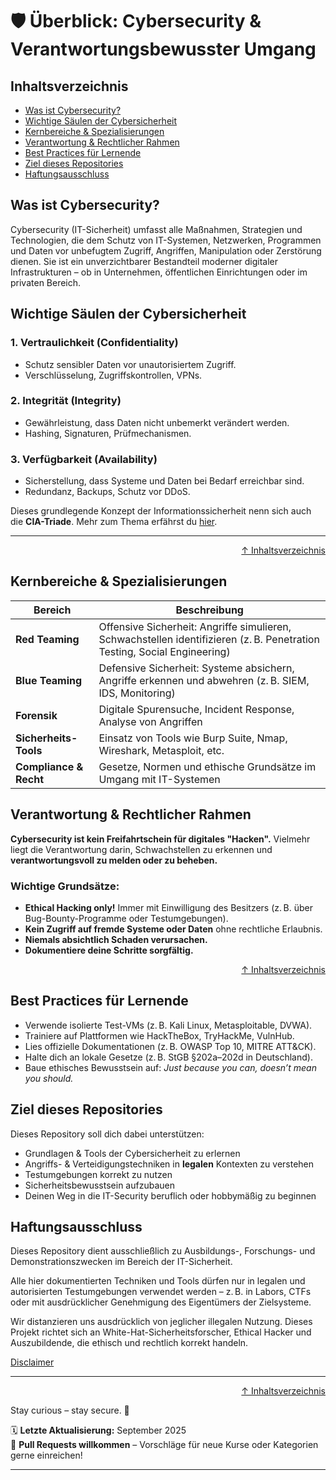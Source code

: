 # 🛡️ Überblick: Cybersecurity & Verantwortungsbewusster Umgang


## Inhaltsverzeichnis
- [Was ist Cybersecurity?](#was-ist-cybersecurity)
- [Wichtige Säulen der Cybersicherheit](#wichtige-säulen-der-cybersicherheit)
- [Kernbereiche & Spezialisierungen](#kernbereiche--spezialisierungen)
- [Verantwortung & Rechtlicher Rahmen](#verantwortung--rechtlicher-rahmen)
- [Best Practices für Lernende](#best-practices-für-lernende)
- [Ziel dieses Repositories](#ziel-dieses-repositories)
- [Haftungsausschluss](#haftungsausschluss)

## Was ist Cybersecurity?

Cybersecurity (IT-Sicherheit) umfasst alle Maßnahmen, Strategien und Technologien, die dem Schutz von IT-Systemen, Netzwerken, Programmen und Daten vor unbefugtem Zugriff, Angriffen, Manipulation oder Zerstörung dienen. Sie ist ein unverzichtbarer Bestandteil moderner digitaler Infrastrukturen – ob in Unternehmen, öffentlichen Einrichtungen oder im privaten Bereich.


## Wichtige Säulen der Cybersicherheit

### 1. **Vertraulichkeit (Confidentiality)**
- Schutz sensibler Daten vor unautorisiertem Zugriff.
- Verschlüsselung, Zugriffskontrollen, VPNs.

### 2. **Integrität (Integrity)**
- Gewährleistung, dass Daten nicht unbemerkt verändert werden.
- Hashing, Signaturen, Prüfmechanismen.

### 3. **Verfügbarkeit (Availability)**
- Sicherstellung, dass Systeme und Daten bei Bedarf erreichbar sind.
- Redundanz, Backups, Schutz vor DDoS.

Dieses grundlegende Konzept der Informationssicherheit nenn sich auch die **CIA-Triade**. Mehr zum Thema erfährst du [hier]().

---

<div align=right>

[↑ Inhaltsverzeichnis](#inhaltsverzeichnis)

</div>

## Kernbereiche & Spezialisierungen

| Bereich                   | Beschreibung |
|---------------------------|--------------|
| **Red Teaming**        | Offensive Sicherheit: Angriffe simulieren, Schwachstellen identifizieren (z. B. Penetration Testing, Social Engineering) |
| **Blue Teaming**       | Defensive Sicherheit: Systeme absichern, Angriffe erkennen und abwehren (z. B. SIEM, IDS, Monitoring) |
| **Forensik**           | Digitale Spurensuche, Incident Response, Analyse von Angriffen |
| **Sicherheits-Tools**  | Einsatz von Tools wie Burp Suite, Nmap, Wireshark, Metasploit, etc. |
| **Compliance & Recht** | Gesetze, Normen und ethische Grundsätze im Umgang mit IT-Systemen |



## Verantwortung & Rechtlicher Rahmen

**Cybersecurity ist kein Freifahrtschein für digitales "Hacken".** Vielmehr liegt die Verantwortung darin, Schwachstellen zu erkennen und **verantwortungsvoll zu melden oder zu beheben.**

### Wichtige Grundsätze:
- **Ethical Hacking only!** Immer mit Einwilligung des Besitzers (z. B. über Bug-Bounty-Programme oder Testumgebungen).
- **Kein Zugriff auf fremde Systeme oder Daten** ohne rechtliche Erlaubnis.
- **Niemals absichtlich Schaden verursachen.**
- **Dokumentiere deine Schritte sorgfältig.**



<div align=right>

[↑ Inhaltsverzeichnis](#inhaltsverzeichnis)

</div>

## Best Practices für Lernende

- Verwende isolierte Test-VMs (z. B. Kali Linux, Metasploitable, DVWA).
- Trainiere auf Plattformen wie HackTheBox, TryHackMe, VulnHub.
- Lies offizielle Dokumentationen (z. B. OWASP Top 10, MITRE ATT&CK).
- Halte dich an lokale Gesetze (z. B. StGB §202a–202d in Deutschland).
- Baue ethisches Bewusstsein auf: *Just because you can, doesn’t mean you should.*



## Ziel dieses Repositories

Dieses Repository soll dich dabei unterstützen:

- Grundlagen & Tools der Cybersicherheit zu erlernen
- Angriffs- & Verteidigungstechniken in **legalen** Kontexten zu verstehen
- Testumgebungen korrekt zu nutzen
- Sicherheitsbewusstsein aufzubauen
- Deinen Weg in die IT-Security beruflich oder hobbymäßig zu beginnen



## Haftungsausschluss

Dieses Repository dient ausschließlich zu Ausbildungs-, Forschungs- und Demonstrationszwecken im Bereich der IT-Sicherheit.

Alle hier dokumentierten Techniken und Tools dürfen nur in legalen und autorisierten Testumgebungen verwendet werden – z. B. in Labors, CTFs oder mit ausdrücklicher Genehmigung des Eigentümers der Zielsysteme.

Wir distanzieren uns ausdrücklich von jeglicher illegalen Nutzung.
Dieses Projekt richtet sich an White-Hat-Sicherheitsforscher, Ethical Hacker und Auszubildende, die ethisch und rechtlich korrekt handeln.

[Disclaimer](/00-disclaimer/disclaimer.md)

--- 

<div align=right>

[↑ Inhaltsverzeichnis](#inhaltsverzeichnis)

</div>

Stay curious – stay secure. 🔐

🗓️ **Letzte Aktualisierung:** September 2025  
🤝 **Pull Requests willkommen** – Vorschläge für neue Kurse oder Kategorien gerne einreichen!

---